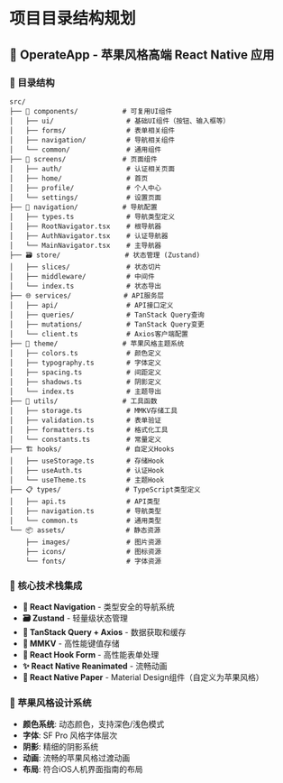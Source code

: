 # 项目目录结构规划

## 🚀 OperateApp - 苹果风格高端 React Native 应用

### 📁 目录结构

```
src/
├── 📱 components/           # 可复用UI组件
│   ├── ui/                  # 基础UI组件（按钮、输入框等）
│   ├── forms/               # 表单相关组件
│   ├── navigation/          # 导航相关组件
│   └── common/              # 通用组件
├── 📄 screens/              # 页面组件
│   ├── auth/                # 认证相关页面
│   ├── home/                # 首页
│   ├── profile/             # 个人中心
│   └── settings/            # 设置页面
├── 🔀 navigation/           # 导航配置
│   ├── types.ts             # 导航类型定义
│   ├── RootNavigator.tsx    # 根导航器
│   ├── AuthNavigator.tsx    # 认证导航器
│   └── MainNavigator.tsx    # 主导航器
├── 🗃️ store/                # 状态管理 (Zustand)
│   ├── slices/              # 状态切片
│   ├── middleware/          # 中间件
│   └── index.ts             # 状态导出
├── 🌐 services/             # API服务层
│   ├── api/                 # API接口定义
│   ├── queries/             # TanStack Query查询
│   ├── mutations/           # TanStack Query变更
│   └── client.ts            # Axios客户端配置
├── 🎨 theme/                # 苹果风格主题系统
│   ├── colors.ts            # 颜色定义
│   ├── typography.ts        # 字体定义
│   ├── spacing.ts           # 间距定义
│   ├── shadows.ts           # 阴影定义
│   └── index.ts             # 主题导出
├── 🔧 utils/                # 工具函数
│   ├── storage.ts           # MMKV存储工具
│   ├── validation.ts        # 表单验证
│   ├── formatters.ts        # 格式化工具
│   └── constants.ts         # 常量定义
├── 🏗️ hooks/                # 自定义Hooks
│   ├── useStorage.ts        # 存储Hook
│   ├── useAuth.ts           # 认证Hook
│   └── useTheme.ts          # 主题Hook
├── 📋 types/                # TypeScript类型定义
│   ├── api.ts               # API类型
│   ├── navigation.ts        # 导航类型
│   └── common.ts            # 通用类型
└── 📦 assets/               # 静态资源
    ├── images/              # 图片资源
    ├── icons/               # 图标资源
    └── fonts/               # 字体资源
```

### 🎯 核心技术栈集成

- **🧭 React Navigation** - 类型安全的导航系统
- **🗃️ Zustand** - 轻量级状态管理
- **🔄 TanStack Query + Axios** - 数据获取和缓存
- **💾 MMKV** - 高性能键值存储
- **📝 React Hook Form** - 高性能表单处理
- **✨ React Native Reanimated** - 流畅动画
- **🎨 React Native Paper** - Material Design组件（自定义为苹果风格）

### 🍎 苹果风格设计系统

- **颜色系统**: 动态颜色，支持深色/浅色模式
- **字体**: SF Pro 风格字体层次
- **阴影**: 精细的阴影系统
- **动画**: 流畅的苹果风格过渡动画
- **布局**: 符合iOS人机界面指南的布局
